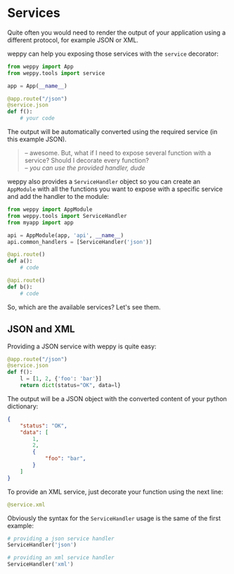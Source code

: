 Services
========

Quite often you would need to render the output of your application using a different protocol, for example JSON or XML.

weppy can help you exposing those services with the `service` decorator:

```python
from weppy import App
from weppy.tools import service

app = App(__name__)

@app.route("/json")
@service.json
def f():
    # your code
```
The output will be automatically converted using the required service (in this example JSON).

> – awesome. But, what if I need to expose several function with a service? Should I decorate every function?   
> – *you can use the provided handler, dude*

weppy also provides a `ServiceHandler` object so you can create an `AppModule` with all the functions you want to expose with a specific service and add the handler to the module:

```python
from weppy import AppModule
from weppy.tools import ServiceHandler
from myapp import app

api = AppModule(app, 'api', __name__)
api.common_handlers = [ServiceHandler('json')]

@api.route()
def a():
    # code

@api.route()
def b():
    # code
```

So, which are the available services? Let's see them.

JSON and XML
------------

Providing a JSON service with weppy is quite easy:

```python
@app.route("/json")
@service.json
def f():
    l = [1, 2, {'foo': 'bar'}]
    return dict(status="OK", data=l}
```

The output will be a JSON object with the converted content of your python dictionary:

```json
{
    "status": "OK",
    "data": [
        1,
        2,
        {
            "foo": "bar",
        }
    ]
}
```

To provide an XML service, just decorate your function using the next line:

```python
@service.xml
```

Obviously the syntax for the `ServiceHandler` usage is the same of the first example:

```python
# providing a json service handler
ServiceHandler('json')

# providing an xml service handler
ServiceHandler('xml')
```
